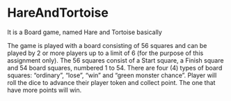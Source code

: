 # HareAndTortoise
It is a Board game, named Hare and Tortoise basically

The game is played with a board consisting of 56 squares and can be played by 2 or more players up to a limit of 6 (for the purpose of this assignment only). The 56 squares consist of a Start square, a Finish square and 54 board squares, numbered 1 to 54. There are four (4) types of board squares: “ordinary”, “lose”, “win” and “green monster chance”. Player will roll the dice to advance their player token and collect point. The one that have more points will win.